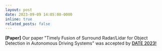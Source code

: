 ```yaml
---
layout: post
date: 2023-09-09 14:05:00-0000
inline: true
related_posts: false
---
```


<strong>[Paper]</strong> Our paper "Timely Fusion of Surround Radar/Lidar for Object Detection in Autonomous Driving Systems" was accepted by <a href="https://date23.date-conference.com/" style="font-weight: 500;">DATE 2023!</a>

